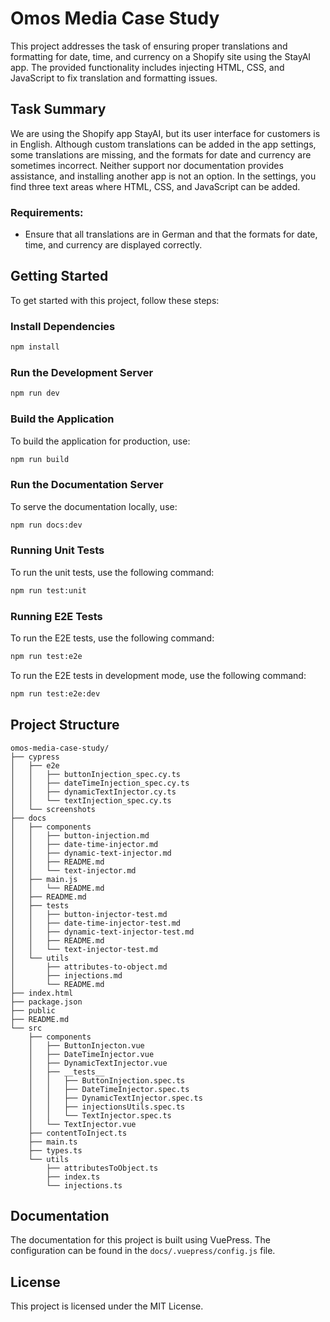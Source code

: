 # Omos Media Case Study

This project addresses the task of ensuring proper translations and formatting for date, time, and currency on a Shopify site using the StayAI app. The provided functionality includes injecting HTML, CSS, and JavaScript to fix translation and formatting issues.

## Task Summary

We are using the Shopify app StayAI, but its user interface for customers is in English. Although custom translations can be added in the app settings, some translations are missing, and the formats for date and currency are sometimes incorrect. Neither support nor documentation provides assistance, and installing another app is not an option. In the settings, you find three text areas where HTML, CSS, and JavaScript can be added.

### Requirements:
- Ensure that all translations are in German and that the formats for date, time, and currency are displayed correctly.

## Getting Started

To get started with this project, follow these steps:

### Install Dependencies

```bash
npm install
```

### Run the Development Server

```bash
npm run dev
```

### Build the Application

To build the application for production, use:

```bash
npm run build
```

### Run the Documentation Server

To serve the documentation locally, use:

```bash
npm run docs:dev
```

### Running Unit Tests

To run the unit tests, use the following command:

```bash
npm run test:unit
```

### Running E2E Tests

To run the E2E tests, use the following command:

```bash
npm run test:e2e
```

To run the E2E tests in development mode, use the following command:

```bash
npm run test:e2e:dev
```

## Project Structure

```plaintext
omos-media-case-study/
├── cypress
│   ├── e2e
│   │   ├── buttonInjection_spec.cy.ts
│   │   ├── dateTimeInjection_spec.cy.ts
│   │   ├── dynamicTextInjector.cy.ts
│   │   └── textInjection_spec.cy.ts
│   └── screenshots
├── docs
│   ├── components
│   │   ├── button-injection.md
│   │   ├── date-time-injector.md
│   │   ├── dynamic-text-injector.md
│   │   ├── README.md
│   │   └── text-injector.md
│   ├── main.js
│   │   └── README.md
│   ├── README.md
│   ├── tests
│   │   ├── button-injector-test.md
│   │   ├── date-time-injector-test.md
│   │   ├── dynamic-text-injector-test.md
│   │   ├── README.md
│   │   └── text-injector-test.md
│   └── utils
│       ├── attributes-to-object.md
│       ├── injections.md
│       └── README.md
├── index.html
├── package.json
├── public
├── README.md
└── src
    ├── components
    │   ├── ButtonInjecton.vue
    │   ├── DateTimeInjector.vue
    │   ├── DynamicTextInjector.vue
    │   ├── __tests__
    │   │   ├── ButtonInjection.spec.ts
    │   │   ├── DateTimeInjector.spec.ts
    │   │   ├── DynamicTextInjector.spec.ts
    │   │   ├── injectionsUtils.spec.ts
    │   │   └── TextInjector.spec.ts
    │   └── TextInjector.vue
    ├── contentToInject.ts
    ├── main.ts
    ├── types.ts
    └── utils
        ├── attributesToObject.ts
        ├── index.ts
        └── injections.ts
```

## Documentation

The documentation for this project is built using VuePress. The configuration can be found in the `docs/.vuepress/config.js` file.

## License

This project is licensed under the MIT License.
